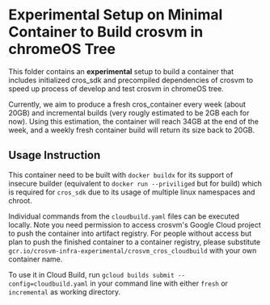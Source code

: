 # Experimental Setup on Minimal Container to Build crosvm in chromeOS Tree

This folder contains an **experimental** setup to build a container that includes initialized
cros_sdk and precompiled dependencies of crosvm to speed up process of develop and test crosvm in
chromeOS tree.

Currently, we aim to produce a fresh cros_container every week (about 20GB) and incremental builds
(very rougly estimated to be 2GB each for now). Using this estimation, the container will reach 34GB
at the end of the week, and a weekly fresh container build will return its size back to 20GB.

## Usage Instruction

This container need to be built with `docker buildx` for its support of insecure builder (equivalent
to `docker run --priviliged` but for build) which is required for `cros_sdk` due to its usage of
multiple linux namespaces and chroot.

Individual commands from the `cloudbuild.yaml` files can be executed locally. Note you need
permission to access crosvm's Google Cloud project to push the container into artifact registry. For
people without access but plan to push the finished container to a container registry, please
substitute `gcr.io/crosvm-infra-experimental/crosvm_cros_cloudbuild` with your own container name.

To use it in Cloud Build, run `gcloud builds submit --config=cloudbuild.yaml` in your command line
with either `fresh` or `incremental` as working directory.
